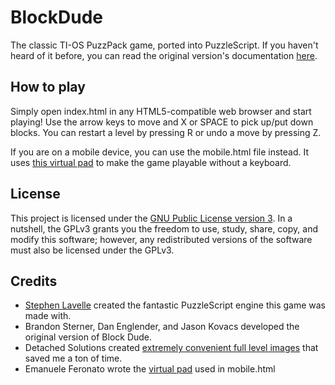 BlockDude
=========

The classic TI-OS PuzzPack game, ported into PuzzleScript. If you haven't heard of it before, you can read the original version's documentation [here](http://www.detachedsolutions.com/puzzpack/blockdude.php).

## How to play
Simply open index.html in any HTML5-compatible web browser and start playing! Use the arrow keys to move and X or SPACE to pick up/put down blocks. You can restart a level by pressing R or undo a move by pressing Z.

If you are on a mobile device, you can use the mobile.html file instead. It uses [this virtual pad](http://www.emanueleferonato.com/2013/11/27/add-a-virtual-pad-to-play-your-hml5-games-made-with-puzzlescript-on-mobile-devices/) to make the game playable without a keyboard.

## License

This project is licensed under the [GNU Public License version 3](https://gnu.org/licenses/gpl-3.0.txt). In a nutshell, the GPLv3 grants you the freedom to use, study, share, copy, and modify this software; however, any redistributed versions of the software must also be licensed under the GPLv3.

## Credits
* [Stephen Lavelle](http://www.increpare.com/) created the fantastic PuzzleScript engine this game was made with.
* Brandon Sterner, Dan Englender, and Jason Kovacs developed the original version of Block Dude.
* Detached Solutions created [extremely convenient full level images](http://www.detachedsolutions.com/puzzpack/blockdude.php) that saved me a ton of time.
* Emanuele Feronato wrote the [virtual pad](http://www.emanueleferonato.com/2013/11/27/add-a-virtual-pad-to-play-your-hml5-games-made-with-puzzlescript-on-mobile-devices/) used in mobile.html
